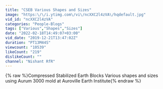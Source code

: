 ```yaml
---
title: "CSEB Various Shapes and Sizes"
image: "https:\/\/i.ytimg.com\/vi\/ncXXC2l4zVA\/hqdefault.jpg"
vid_id: "ncXXC2l4zVA"
categories: "People-Blogs"
tags: ["Various","Shapes","Sizes"]
date: "2022-02-18T14:49:07+03:00"
vid_date: "2019-12-21T13:47:02Z"
duration: "PT13M44S"
viewcount: "10539"
likeCount: "219"
dislikeCount: ""
channel: "Nishant RfR"
---
```

{% raw %}Compressed Stabilized Earth Blocks Various shapes and sizes using Aurum 3000 mold at Auroville Earth Institute{% endraw %}
